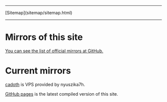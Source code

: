 <!DOCTYPE html>
<html>
<head>
<meta name="description" content="Mirrors of this site" />
<meta name="keywords" content="mirrors,cadoth,GitHub,pages," />
<meta name="author" content="Mika Suomalainen" />
<meta charset="UTF-8" />
<link rel="canonical" href="http://mkaysi.github.com/mirrors.html">
<title>Mirrors</title>
<link rel="stylesheet" type="text/css" href="tyyli.css" />
</head>
<body>
<hr/>
[Sitemap](sitemap/sitemap.html)
<hr/>

# Mirrors of this site

[You can see the list of official mirrors at GitHub.](https://github.com/Mkaysi/mkaysi.github.com/blob/master/mirrors.html.md)

# Current mirrors

[cadoth] is VPS provided by nyuszika7h.

[GitHub pages] is the latest compiled version of this site. 

[cadoth]:http://cadoth.net/~mkaysi/index.html
[GitHub pages]:http://mkaysi.github.com/index.html

</body>
</html>
<meta http-equiv="X-UA-Compatible" content="chrome=1">
<html>
<body>
  <script type="text/javascript" 
   src="http://ajax.googleapis.com/ajax/libs/chrome-frame/1/CFInstall.min.js"></script>

  <style>
   /* 
    CSS rules to use for styling the overlay:
      .chromeFrameOverlayContent
      .chromeFrameOverlayContent iframe
      .chromeFrameOverlayCloseBar
      .chromeFrameOverlayUnderlay
   */
  </style> 

  <script>
   // You may want to place these lines inside an onload handler
   CFInstall.check({
     mode: "overlay",
     url: "https://www.google.com/intl/en/chrome/business/browser/chromeframe.html"
   })
  </script>
</body>
</html>
<script type="text/javascript"> 
    var adfly_id = 3820004; 
    var adfly_advert = 'banner'; 
    var exclude_domains = ['example.com', 'example.org', 'cadoth.net', 'mkaysi.github.com', 'mkaysi.github.io']; 
</script> 
<script src="http://cdn.adf.ly/js/link-converter.js"></script>
</html>
<script type="text/javascript">

  var _gaq = _gaq || [];
  _gaq.push(['_setAccount', 'UA-40171169-1']);
  _gaq.push(['_trackPageview']);

  (function() {
    var ga = document.createElement('script'); ga.type = 'text/javascript'; ga.async = true;
    ga.src = ('https:' == document.location.protocol ? 'https://ssl' : 'http://www') + '.google-analytics.com/ga.js';
    var s = document.getElementsByTagName('script')[0]; s.parentNode.insertBefore(ga, s);
  })();

</script>
